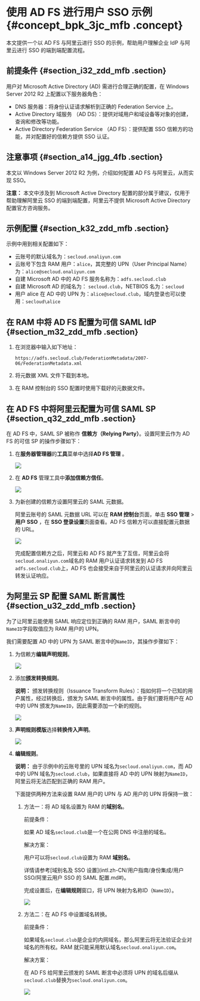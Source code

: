 # 使用 AD FS 进行用户 SSO 示例 {#concept_bpk_3jc_mfb .concept}

本文提供一个以 AD FS 与阿里云进行 SSO 的示例，帮助用户理解企业 IdP 与阿里云进行 SSO 的端到端配置流程。

## 前提条件 {#section_i32_zdd_mfb .section}

用户对 Microsoft Active Directory \(AD\) 需进行合理正确的配置，在 Windows Server 2012 R2 上配置以下服务器角色：

-   DNS 服务器：将身份认证请求解析到正确的 Federation Service 上。
-   Active Directory 域服务 （AD DS）：提供对域用户和域设备等对象的创建，查询和修改等功能。
-   Active Directory Federation Service （AD FS）：提供配置 SSO 信赖方的功能，并对配置好的信赖方提供 SSO 认证。

## 注意事项 {#section_a14_jgg_4fb .section}

本文以 Windows Server 2012 R2 为例，介绍如何配置 AD FS 与阿里云，从而实现 SSO。

**注意：** 本文中涉及到 Microsoft Active Directory 配置的部分属于建议，仅用于帮助理解阿里云 SSO 的端到端配置，阿里云不提供 Microsoft Active Directory 配置官方咨询服务。

## 示例配置 {#section_k32_zdd_mfb .section}

示例中用到相关配置如下：

-   云账号的默认域名为：`secloud.onaliyun.com`
-   云账号下包含 RAM 用户：`alice`，其完整的 UPN（User Principal Name）为：`alice@secloud.onaliyun.com`
-   自建 Microsoft AD 中的 AD FS 服务名称为：`adfs.secloud.club`
-   自建 Microsoft AD 的域名为： `secloud.club`，NETBIOS 名为：`secloud`
-   用户 alice 在 AD 中的 UPN 为：`alice@secloud.club`，域内登录也可以使用：`secloud\alice`

## 在 RAM 中将 AD FS 配置为可信 SAML IdP {#section_m32_zdd_mfb .section}

1.  在浏览器中输入如下地址：

    ```
    https://adfs.secloud.club/FederationMetadata/2007-06/FederationMetadata.xml
    ```

2.  将元数据 XML 文件下载到本地。
3.  在 RAM 控制台的 SSO 配置时使用下载好的元数据文件。

## 在 AD FS 中将阿里云配置为可信 SAML SP {#section_q32_zdd_mfb .section}

在 AD FS 中，SAML SP 被称作 **信赖方（Relying Party）**。设置阿里云作为 AD FS 的可信 SP 的操作步骤如下：

1.  在**服务器管理器**的**工具**菜单中选择**AD FS 管理** 。

    ![](http://static-aliyun-doc.oss-cn-hangzhou.aliyuncs.com/assets/img/23741/155436591114260_zh-CN.png)

2.  在 **AD FS** 管理工具中**添加信赖方信任**。

    ![](http://static-aliyun-doc.oss-cn-hangzhou.aliyuncs.com/assets/img/23741/155436591214261_zh-CN.png)

3.  为新创建的信赖方设置阿里云的 SAML 元数据。

    阿里云账号的 SAML 元数据 URL 可以在 **RAM 控制台**页面，单击 **SSO 管理** \> **用户 SSO** ，在 **SSO 登录设置**页面查看。AD FS 信赖方可以直接配置元数据的 URL。

    ![](http://static-aliyun-doc.oss-cn-hangzhou.aliyuncs.com/assets/img/23741/155436591214262_zh-CN.png)

    完成配置信赖方之后，阿里云和 AD FS 就产生了互信，阿里云会将`secloud.onaliyun.com`域名的 RAM 用户认证请求转发到 AD FS `adfs.secloud.club`上，AD FS 也会接受来自于阿里云的认证请求并向阿里云转发认证响应。


## 为阿里云 SP 配置 SAML 断言属性 {#section_u32_zdd_mfb .section}

为了让阿里云能使用 SAML 响应定位到正确的 RAM 用户，SAML 断言中的`NameID`字段取值应为 RAM 用户的 UPN。

我们需要配置 AD 中的 UPN 为 SAML 断言中的`NameID`，其操作步骤如下：

1.  为信赖方**编辑声明规则**。

    ![](http://static-aliyun-doc.oss-cn-hangzhou.aliyuncs.com/assets/img/23741/155436591214263_zh-CN.png)

2.  添加**颁发转换规则**。

    **说明：** 颁发转换规则（Issuance Transform Rules）：指如何将一个已知的用户属性，经过转换后，颁发为 SAML 断言中的属性。由于我们要将用户在 AD 中的 UPN 颁发为`NameID`，因此需要添加一个新的规则。

    ![](http://static-aliyun-doc.oss-cn-hangzhou.aliyuncs.com/assets/img/23741/155436591214264_zh-CN.png)

3.  **声明规则模版**选择**转换传入声明**。

    ![](http://static-aliyun-doc.oss-cn-hangzhou.aliyuncs.com/assets/img/23741/155436591214265_zh-CN.png)

4.  **编辑规则**。

    **说明：** 由于示例中的云账号里的 UPN 域名为`secloud.onaliyun.com`，而 AD 中的 UPN 域名为`secloud.club`，如果直接将 AD 中的 UPN 映射为`NameID`，阿里云将无法匹配到正确的 RAM 用户。

    下面提供两种方法来设置 RAM 用户的 UPN 与 AD 用户的 UPN 将保持一致：

    1.  方法一：将 AD 域名设置为 RAM 的**域别名**。

        前提条件：

        如果 AD 域名`secloud.club`是一个在公网 DNS 中注册的域名。

        解决方案：

        用户可以将`secloud.club`设置为 RAM **域别名**。

        详情请参考[域别名及 SSO 设置](intl.zh-CN/用户指南/身份集成/用户 SSO/阿里云用户 SSO 的 SAML 配置.md#)。

        完成设置后，在**编辑规则**窗口，将 UPN 映射为名称ID（`NameID`）。

        ![](http://static-aliyun-doc.oss-cn-hangzhou.aliyuncs.com/assets/img/23741/155436591214266_zh-CN.png)

    2.  方法二：在 AD FS 中设置域名转换。

        前提条件：

        如果域名`secloud.club`是企业的内网域名，那么阿里云将无法验证企业对域名的所有权。RAM 就只能采用默认域名`secloud.onaliyun.com`。

        解决方案：

        在 AD FS 给阿里云颁发的 SAML 断言中必须将 UPN 的域名后缀从`secloud.club`替换为`secloud.onaliyun.com`。

        ![](http://static-aliyun-doc.oss-cn-hangzhou.aliyuncs.com/assets/img/23741/155436591314267_zh-CN.png)


